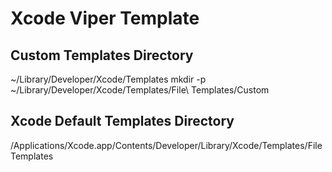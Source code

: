 # Xcode Viper Template

## Custom Templates Directory
~/Library/Developer/Xcode/Templates
mkdir -p ~/Library/Developer/Xcode/Templates/File\ Templates/Custom

## Xcode Default Templates Directory
/Applications/Xcode.app/Contents/Developer/Library/Xcode/Templates/File Templates
